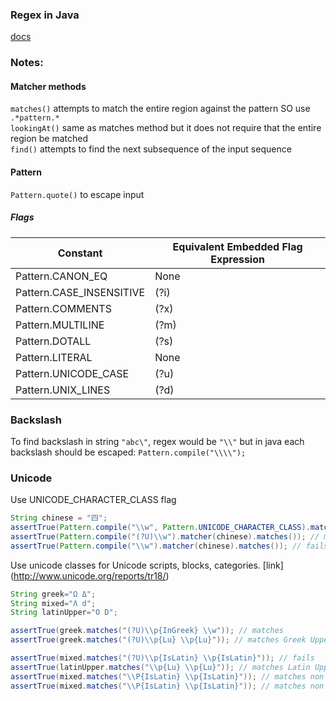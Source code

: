 ### Regex in Java
[docs](https://docs.oracle.com/javase/tutorial/essential/regex/index.html)
### Notes:

#### Matcher methods  
`matches()` attempts to match the entire region against the pattern SO use `.*pattern.*`  
`lookingAt()` same as matches method but it does not require that the entire region be matched  
`find()` attempts to find the next subsequence of the input sequence  

#### Pattern  
`Pattern.quote()` to escape input 

##### Flags  
| Constant                 |  Equivalent Embedded Flag Expression| 
|--------------------------|-------------------------------------| 
| Pattern.CANON_EQ         | None                                | 
| Pattern.CASE_INSENSITIVE | (?i)                                | 
| Pattern.COMMENTS         | (?x)                                | 
| Pattern.MULTILINE        | (?m)                                | 
| Pattern.DOTALL           | (?s)                                | 
| Pattern.LITERAL          | None                                | 
| Pattern.UNICODE_CASE     | (?u)                                | 
| Pattern.UNIX_LINES       | (?d)                                | 

### Backslash
To find backslash in string `"abc\"`, regex would be `"\\"` but in java each backslash should be escaped: 
`Pattern.compile("\\\\");`

### Unicode
Use UNICODE_CHARACTER_CLASS flag  
```java
String chinese = "四";
assertTrue(Pattern.compile("\\w", Pattern.UNICODE_CHARACTER_CLASS).matcher(chinese).matches()); // matches word
assertTrue(Pattern.compile("(?U)\\w").matcher(chinese).matches()); // matches word
assertTrue(Pattern.compile("\\w").matcher(chinese).matches()); // fails
```
Use unicode classes for Unicode scripts, blocks, categories.
[link] (http://www.unicode.org/reports/tr18/)
```java
String greek="Ω Δ";
String mixed="Λ d";
String latinUpper="O D";

assertTrue(greek.matches("(?U)\\p{InGreek} \\w")); // matches
assertTrue(greek.matches("(?U)\\p{Lu} \\p{Lu}")); // matches Greek Uppercase

assertTrue(mixed.matches("(?U)\\p{IsLatin} \\p{IsLatin}")); // fails
assertTrue(latinUpper.matches("\\p{Lu} \\p{Lu}")); // matches Latin Uppercase
assertTrue(mixed.matches("\\P{IsLatin} \\p{IsLatin}")); // matches non latin and latin
assertTrue(mixed.matches("\\P{IsLatin} \\p{IsLatin}")); // matches non latin and latin
```
